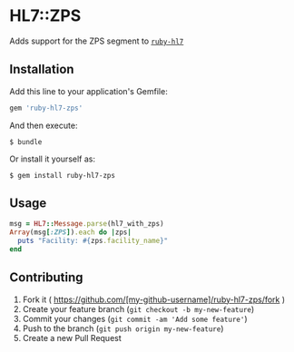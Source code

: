 # HL7::ZPS

Adds support for the ZPS segment to [`ruby-hl7`](https://github.com/ruby-hl7/ruby-hl7)

## Installation

Add this line to your application's Gemfile:

```ruby
gem 'ruby-hl7-zps'
```

And then execute:

    $ bundle

Or install it yourself as:

    $ gem install ruby-hl7-zps

## Usage

```ruby
msg = HL7::Message.parse(hl7_with_zps)
Array(msg[:ZPS]).each do |zps|
  puts "Facility: #{zps.facility_name}"
end
```

## Contributing

1. Fork it ( https://github.com/[my-github-username]/ruby-hl7-zps/fork )
2. Create your feature branch (`git checkout -b my-new-feature`)
3. Commit your changes (`git commit -am 'Add some feature'`)
4. Push to the branch (`git push origin my-new-feature`)
5. Create a new Pull Request
